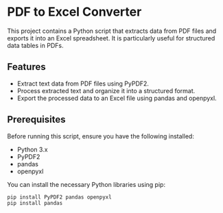 # PDF to Excel Converter

This project contains a Python script that extracts data from PDF files and exports it into an Excel spreadsheet. It is particularly useful for structured data tables in PDFs.

## Features

- Extract text data from PDF files using PyPDF2.
- Process extracted text and organize it into a structured format.
- Export the processed data to an Excel file using pandas and openpyxl.

## Prerequisites

Before running this script, ensure you have the following installed:
- Python 3.x
- PyPDF2
- pandas
- openpyxl

You can install the necessary Python libraries using pip:

```bash
pip install PyPDF2 pandas openpyxl
pip install pandas
